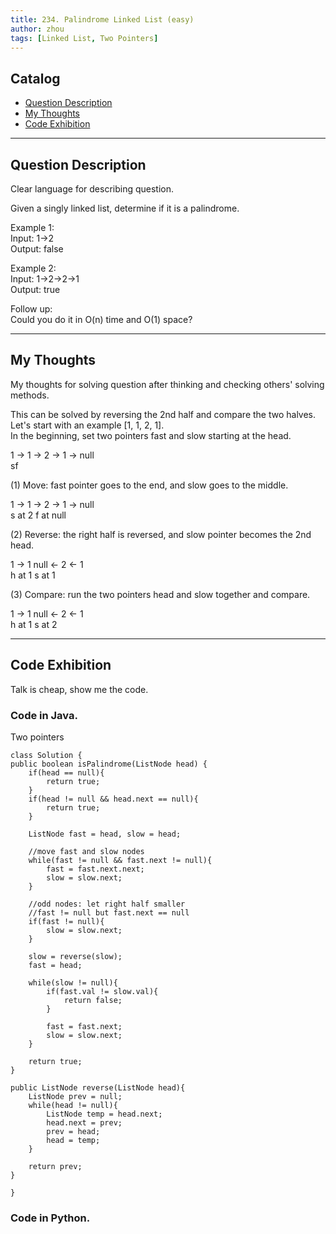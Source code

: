 ```yaml
---
title: 234. Palindrome Linked List (easy)                   
author: zhou      
tags: [Linked List, Two Pointers]            
---
```


       

## Catalog  
+ [Question Description](#partI)
+ [My Thoughts](#partII)
+ [Code Exhibition](#partIII)

----------------------------------

## Question Description
Clear language for describing question.    

Given a singly linked list, determine if it is a palindrome.      

Example 1:     
Input: 1->2    
Output: false   

Example 2:     
Input: 1->2->2->1    
Output: true    

Follow up:    
Could you do it in O(n) time and O(1) space?    


----------------------------------

## My Thoughts
My thoughts for solving question after thinking and checking others' solving methods.        

This can be solved by reversing the 2nd half and compare the two halves. Let's start with an example [1, 1, 2, 1].    
In the beginning, set two pointers fast and slow starting at the head.      

1 -> 1 -> 2 -> 1 -> null       
sf     

(1) Move: fast pointer goes to the end, and slow goes to the middle.     

1 -> 1 -> 2 -> 1 -> null      
          s at 2      f at null       
          
(2) Reverse: the right half is reversed, and slow pointer becomes the 2nd head.       

1 -> 1    null <- 2 <- 1             
h at 1                 s at 1         

(3) Compare: run the two pointers head and slow together and compare.     

1 -> 1    null <- 2 <- 1                
     h at 1       s at 2         


----------------------------------

## Code Exhibition
Talk is cheap, show me the code.    
### Code in Java.     
Two pointers    

    class Solution {
    public boolean isPalindrome(ListNode head) {
        if(head == null){
            return true;
        }
        if(head != null && head.next == null){
            return true;
        }
        
        ListNode fast = head, slow = head;
        
        //move fast and slow nodes
        while(fast != null && fast.next != null){
            fast = fast.next.next;
            slow = slow.next;
        }
        
        //odd nodes: let right half smaller
        //fast != null but fast.next == null
        if(fast != null){
            slow = slow.next;
        }
        
        slow = reverse(slow);
        fast = head;
        
        while(slow != null){
            if(fast.val != slow.val){
                return false;
            }
            
            fast = fast.next;
            slow = slow.next;
        }
        
        return true;
    }
    
    public ListNode reverse(ListNode head){
        ListNode prev = null;
        while(head != null){
            ListNode temp = head.next;
            head.next = prev;
            prev = head;
            head = temp;
        }
        
        return prev;
    }
    
    }


### Code in Python.   




